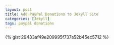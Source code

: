 ```yaml
---
layout: post
title: Add PayPal Donations to Jekyll Site
categories: [Jekyll]
tags: paypal donations
---
```


{% gist 29433af49e209995f737a52b45ec5712 %}

